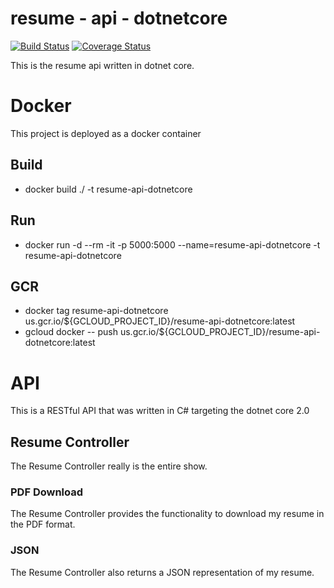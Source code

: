 # resume - api - dotnetcore

[![Build Status](https://jenkins.pedersen.io/buildStatus/icon?job=derekpedersen/resume-api-dotnetcore/master&style=plastic&.png)](https://jenkins.pedersen.io/job/derekpedersen/job/resume-api-dotnetcore/job/master/)
[![Coverage Status](https://coveralls.io/repos/github/derekpedersen/resume-api-dotnetcore/badge.png?branch=master)](https://coveralls.io/github/derekpedersen/resume-api-dotnetcore?branch=master)

This is the resume api written in dotnet core.

# Docker

This project is deployed as a docker container

## Build
- docker build ./ -t resume-api-dotnetcore

## Run
- docker run -d --rm -it -p 5000:5000 --name=resume-api-dotnetcore -t resume-api-dotnetcore

## GCR
- docker tag resume-api-dotnetcore us.gcr.io/${GCLOUD_PROJECT_ID}/resume-api-dotnetcore:latest
- gcloud docker -- push us.gcr.io/${GCLOUD_PROJECT_ID}/resume-api-dotnetcore:latest

# API

This is a RESTful API that was written in C# targeting the dotnet core 2.0

## Resume Controller

The Resume Controller really is the entire show. 

### PDF Download

The Resume Controller provides the functionality to download my resume in the PDF format.

### JSON

The Resume Controller also returns a JSON representation of my resume.